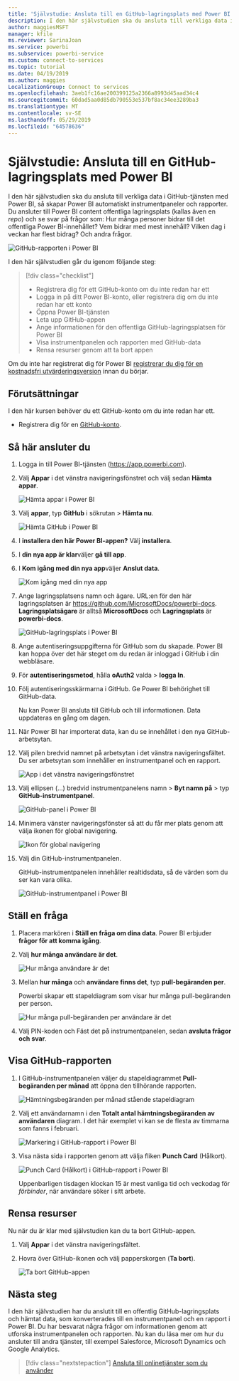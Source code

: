 ```yaml
---
title: 'Självstudie: Ansluta till en GitHub-lagringsplats med Power BI'
description: I den här självstudien ska du ansluta till verkliga data i GitHub-tjänsten med Power BI, så skapar Power BI automatiskt instrumentpaneler och rapporter.
author: maggiesMSFT
manager: kfile
ms.reviewer: SarinaJoan
ms.service: powerbi
ms.subservice: powerbi-service
ms.custom: connect-to-services
ms.topic: tutorial
ms.date: 04/19/2019
ms.author: maggies
LocalizationGroup: Connect to services
ms.openlocfilehash: 3aeb1fc16ae200399125a2366a8993d45aad34c4
ms.sourcegitcommit: 60dad5aa0d85db790553e537bf8ac34ee3289ba3
ms.translationtype: MT
ms.contentlocale: sv-SE
ms.lasthandoff: 05/29/2019
ms.locfileid: "64578636"
---
```

# <a name="tutorial-connect-to-a-github-repo-with-power-bi"></a>Självstudie: Ansluta till en GitHub-lagringsplats med Power BI
I den här självstudien ska du ansluta till verkliga data i GitHub-tjänsten med Power BI, så skapar Power BI automatiskt instrumentpaneler och rapporter. Du ansluter till Power BI content offentliga lagringsplats (kallas även en *repo*) och se svar på frågor som: Hur många personer bidrar till det offentliga Power BI-innehållet? Vem bidrar med mest innehåll? Vilken dag i veckan har flest bidrag? Och andra frågor. 

![GitHub-rapporten i Power BI](media/service-tutorial-connect-to-github/power-bi-github-app-tutorial-punch-card.png)

I den här självstudien går du igenom följande steg:

> [!div class="checklist"]
> * Registrera dig för ett GitHub-konto om du inte redan har ett 
> * Logga in på ditt Power BI-konto, eller registrera dig om du inte redan har ett konto
> * Öppna Power BI-tjänsten
> * Leta upp GitHub-appen
> * Ange informationen för den offentliga GitHub-lagringsplatsen för Power BI
> * Visa instrumentpanelen och rapporten med GitHub-data
> * Rensa resurser genom att ta bort appen

Om du inte har registrerat dig för Power BI [registrerar du dig för en kostnadsfri utvärderingsversion](https://app.powerbi.com/signupredirect?pbi_source=web) innan du börjar.

## <a name="prerequisites"></a>Förutsättningar

I den här kursen behöver du ett GitHub-konto om du inte redan har ett. 

- Registrera dig för en [GitHub-konto](https://docs.microsoft.com/contribute/get-started-setup-github).


## <a name="how-to-connect"></a>Så här ansluter du
1. Logga in till Power BI-tjänsten (https://app.powerbi.com). 
2. Välj **Appar** i det vänstra navigeringsfönstret och välj sedan **Hämta appar**.
   
   ![Hämta appar i Power BI](media/service-tutorial-connect-to-github/power-bi-github-app-tutorial.png) 

3. Välj **appar**, typ **GitHub** i sökrutan > **Hämta nu**.
   
   ![Hämta GitHub i Power BI](media/service-tutorial-connect-to-github/power-bi-github-app-tutorial-app-source.png) 

4. I **installera den här Power BI-appen?** Välj **installera**.
5. I **din nya app är klar**väljer **gå till app**.
6. I **Kom igång med din nya app**väljer **Anslut data**.

    ![Kom igång med din nya app](media/service-tutorial-connect-to-github/power-bi-github-app-tutorial-connect-data.png)

7. Ange lagringsplatsens namn och ägare. URL:en för den här lagringsplatsen är https://github.com/MicrosoftDocs/powerbi-docs. **Lagringsplatsägare** är alltså **MicrosoftDocs** och **Lagringsplats** är **powerbi-docs**. 
   
    ![GitHub-lagringsplats i Power BI](media/service-tutorial-connect-to-github/power-bi-github-app-tutorial-connect.png)

5. Ange autentiseringsuppgifterna för GitHub som du skapade. Power BI kan hoppa över det här steget om du redan är inloggad i GitHub i din webbläsare. 

6. För **autentiseringsmetod**, hålla **oAuth2** valda \> **logga In**.

7. Följ autentiseringsskärmarna i GitHub. Ge Power BI behörighet till GitHub-data.
   
   Nu kan Power BI ansluta till GitHub och till informationen.  Data uppdateras en gång om dagen.

8. När Power BI har importerat data, kan du se innehållet i den nya GitHub-arbetsytan. 
9. Välj pilen bredvid namnet på arbetsytan i det vänstra navigeringsfältet. Du ser arbetsytan som innehåller en instrumentpanel och en rapport. 

    ![App i det vänstra navigeringsfönstret](media/service-tutorial-connect-to-github/power-bi-github-app-tutorial-left-nav-expanded.png)

10. Välj ellipsen (...) bredvid instrumentpanelens namn > **Byt namn på** > typ **GitHub-instrumentpanel**.
 
    ![GitHub-panel i Power BI](media/service-tutorial-connect-to-github/power-bi-github-app-tutorial-left-nav.png) 

8. Minimera vänster navigeringsfönster så att du får mer plats genom att välja ikonen för global navigering.

    ![Ikon för global navigering](media/service-tutorial-connect-to-github/power-bi-global-navigation-icon.png)

10. Välj din GitHub-instrumentpanelen.
    
    GitHub-instrumentpanelen innehåller realtidsdata, så de värden som du ser kan vara olika.

    ![GitHub-instrumentpanel i Power BI](media/service-tutorial-connect-to-github/power-bi-github-app-tutorial-new-dashboard.png)

    

## <a name="ask-a-question"></a>Ställ en fråga

1. Placera markören i **Ställ en fråga om dina data**. Power BI erbjuder **frågor för att komma igång**. 

1. Välj **hur många användare är det**.
 
    ![Hur många användare är det](media/service-tutorial-connect-to-github/power-bi-github-app-tutorial-qna-how-many-users.png)

13. Mellan **hur många** och **användare finns det**, typ **pull-begäranden per**. 

     Powerbi skapar ett stapeldiagram som visar hur många pull-begäranden per person.

    ![Hur många pull-begäranden per användare är det](media/service-tutorial-connect-to-github/power-bi-github-app-tutorial-qna-how-many-prs.png)


13. Välj PIN-koden och Fäst det på instrumentpanelen, sedan **avsluta frågor och svar**.

## <a name="view-the-github-report"></a>Visa GitHub-rapporten 

1. I GitHub-instrumentpanelen väljer du stapeldiagrammet **Pull-begäranden per månad** att öppna den tillhörande rapporten.

    ![Hämtningsbegäranden per månad stående stapeldiagram](media/service-tutorial-connect-to-github/power-bi-github-app-tutorial-column-chart.png)

2. Välj ett användarnamn i den **Totalt antal hämtningsbegäranden av användaren** diagram. I det här exemplet vi kan se de flesta av timmarna som fanns i februari.

    ![Markering i GitHub-rapport i Power BI](media/service-tutorial-connect-to-github/power-bi-github-app-tutorial-cross-filter-total-prs.png)

3. Visa nästa sida i rapporten genom att välja fliken **Punch Card** (Hålkort). 
 
    ![Punch Card (Hålkort) i GitHub-rapport i Power BI](media/service-tutorial-connect-to-github/power-bi-github-app-tutorial-tues-3pm.png)

    Uppenbarligen tisdagen klockan 15 är mest vanliga tid och veckodag för *förbinder*, när användare söker i sitt arbete.

## <a name="clean-up-resources"></a>Rensa resurser

Nu när du är klar med självstudien kan du ta bort GitHub-appen. 

1. Välj **Appar** i det vänstra navigeringsfältet.
2. Hovra över GitHub-ikonen och välj papperskorgen (**Ta bort**).

    ![Ta bort GitHub-appen](media/service-tutorial-connect-to-github/power-bi-github-app-tutorial-delete.png)

## <a name="next-steps"></a>Nästa steg

I den här självstudien har du anslutit till en offentlig GitHub-lagringsplats och hämtat data, som konverterades till en instrumentpanel och en rapport i Power BI. Du har besvarat några frågor om informationen genom att utforska instrumentpanelen och rapporten. Nu kan du läsa mer om hur du ansluter till andra tjänster, till exempel Salesforce, Microsoft Dynamics och Google Analytics. 
 
> [!div class="nextstepaction"]
> [Ansluta till onlinetjänster som du använder](service-connect-to-services.md)


